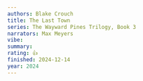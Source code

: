 ```yaml
---
authors: Blake Crouch
title: The Last Town
series: The Wayward Pines Trilogy, Book 3
narrators: Max Meyers
vibe:
summary:
rating: 👍
finished: 2024-12-14
year: 2024
---
```

